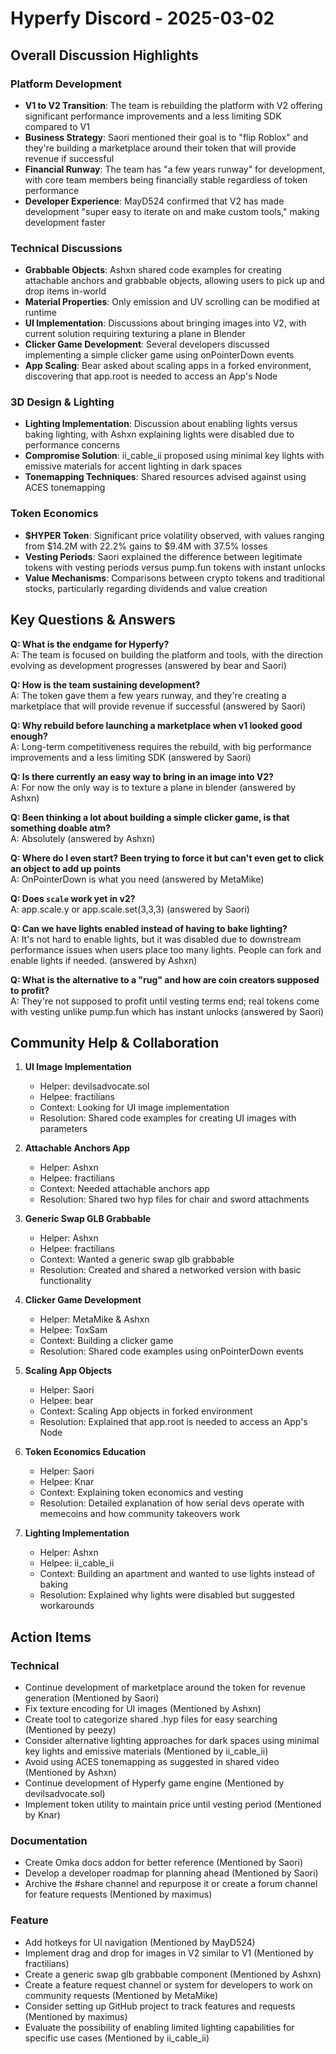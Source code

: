 # Hyperfy Discord - 2025-03-02

## Overall Discussion Highlights

### Platform Development
- **V1 to V2 Transition**: The team is rebuilding the platform with V2 offering significant performance improvements and a less limiting SDK compared to V1
- **Business Strategy**: Saori mentioned their goal is to "flip Roblox" and they're building a marketplace around their token that will provide revenue if successful
- **Financial Runway**: The team has "a few years runway" for development, with core team members being financially stable regardless of token performance
- **Developer Experience**: MayD524 confirmed that V2 has made development "super easy to iterate on and make custom tools," making development faster

### Technical Discussions
- **Grabbable Objects**: Ashxn shared code examples for creating attachable anchors and grabbable objects, allowing users to pick up and drop items in-world
- **Material Properties**: Only emission and UV scrolling can be modified at runtime
- **UI Implementation**: Discussions about bringing images into V2, with current solution requiring texturing a plane in Blender
- **Clicker Game Development**: Several developers discussed implementing a simple clicker game using onPointerDown events
- **App Scaling**: Bear asked about scaling apps in a forked environment, discovering that app.root is needed to access an App's Node

### 3D Design & Lighting
- **Lighting Implementation**: Discussion about enabling lights versus baking lighting, with Ashxn explaining lights were disabled due to performance concerns
- **Compromise Solution**: ii_cable_ii proposed using minimal key lights with emissive materials for accent lighting in dark spaces
- **Tonemapping Techniques**: Shared resources advised against using ACES tonemapping

### Token Economics
- **$HYPER Token**: Significant price volatility observed, with values ranging from $14.2M with 22.2% gains to $9.4M with 37.5% losses
- **Vesting Periods**: Saori explained the difference between legitimate tokens with vesting periods versus pump.fun tokens with instant unlocks
- **Value Mechanisms**: Comparisons between crypto tokens and traditional stocks, particularly regarding dividends and value creation

## Key Questions & Answers

**Q: What is the endgame for Hyperfy?**  
A: The team is focused on building the platform and tools, with the direction evolving as development progresses (answered by bear and Saori)

**Q: How is the team sustaining development?**  
A: The token gave them a few years runway, and they're creating a marketplace that will provide revenue if successful (answered by Saori)

**Q: Why rebuild before launching a marketplace when v1 looked good enough?**  
A: Long-term competitiveness requires the rebuild, with big performance improvements and a less limiting SDK (answered by Saori)

**Q: Is there currently an easy way to bring in an image into V2?**  
A: For now the only way is to texture a plane in blender (answered by Ashxn)

**Q: Been thinking a lot about building a simple clicker game, is that something doable atm?**  
A: Absolutely (answered by Ashxn)

**Q: Where do I even start? Been trying to force it but can't even get to click an object to add up points**  
A: OnPointerDown is what you need (answered by MetaMike)

**Q: Does `scale` work yet in v2?**  
A: app.scale.y or app.scale.set(3,3,3) (answered by Saori)

**Q: Can we have lights enabled instead of having to bake lighting?**  
A: It's not hard to enable lights, but it was disabled due to downstream performance issues when users place too many lights. People can fork and enable lights if needed. (answered by Ashxn)

**Q: What is the alternative to a "rug" and how are coin creators supposed to profit?**  
A: They're not supposed to profit until vesting terms end; real tokens come with vesting unlike pump.fun which has instant unlocks (answered by Saori)

## Community Help & Collaboration

1. **UI Image Implementation**
   - Helper: devilsadvocate.sol
   - Helpee: fractilians
   - Context: Looking for UI image implementation
   - Resolution: Shared code examples for creating UI images with parameters

2. **Attachable Anchors App**
   - Helper: Ashxn
   - Helpee: fractilians
   - Context: Needed attachable anchors app
   - Resolution: Shared two hyp files for chair and sword attachments

3. **Generic Swap GLB Grabbable**
   - Helper: Ashxn
   - Helpee: fractilians
   - Context: Wanted a generic swap glb grabbable
   - Resolution: Created and shared a networked version with basic functionality

4. **Clicker Game Development**
   - Helper: MetaMike & Ashxn
   - Helpee: ToxSam
   - Context: Building a clicker game
   - Resolution: Shared code examples using onPointerDown events

5. **Scaling App Objects**
   - Helper: Saori
   - Helpee: bear
   - Context: Scaling App objects in forked environment
   - Resolution: Explained that app.root is needed to access an App's Node

6. **Token Economics Education**
   - Helper: Saori
   - Helpee: Knar
   - Context: Explaining token economics and vesting
   - Resolution: Detailed explanation of how serial devs operate with memecoins and how community takeovers work

7. **Lighting Implementation**
   - Helper: Ashxn
   - Helpee: ii_cable_ii
   - Context: Building an apartment and wanted to use lights instead of baking
   - Resolution: Explained why lights were disabled but suggested workarounds

## Action Items

### Technical
- Continue development of marketplace around the token for revenue generation (Mentioned by Saori)
- Fix texture encoding for UI images (Mentioned by Ashxn)
- Create tool to categorize shared .hyp files for easy searching (Mentioned by peezy)
- Consider alternative lighting approaches for dark spaces using minimal key lights and emissive materials (Mentioned by ii_cable_ii)
- Avoid using ACES tonemapping as suggested in shared video (Mentioned by Ashxn)
- Continue development of Hyperfy game engine (Mentioned by devilsadvocate.sol)
- Implement token utility to maintain price until vesting period (Mentioned by Knar)

### Documentation
- Create Omka docs addon for better reference (Mentioned by Saori)
- Develop a developer roadmap for planning ahead (Mentioned by Saori)
- Archive the #share channel and repurpose it or create a forum channel for feature requests (Mentioned by maximus)

### Feature
- Add hotkeys for UI navigation (Mentioned by MayD524)
- Implement drag and drop for images in V2 similar to V1 (Mentioned by fractilians)
- Create a generic swap glb grabbable component (Mentioned by Ashxn)
- Create a feature request channel or system for developers to work on community requests (Mentioned by MetaMike)
- Consider setting up GitHub project to track features and requests (Mentioned by maximus)
- Evaluate the possibility of enabling limited lighting capabilities for specific use cases (Mentioned by ii_cable_ii)